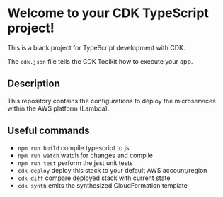 # Welcome to your CDK TypeScript project!

This is a blank project for TypeScript development with CDK.

The `cdk.json` file tells the CDK Toolkit how to execute your app.

## Description

This repository contains the configurations to deploy the microservices within the AWS platform (Lambda).

## Useful commands

 * `npm run build`   compile typescript to js
 * `npm run watch`   watch for changes and compile
 * `npm run test`    perform the jest unit tests
 * `cdk deploy`      deploy this stack to your default AWS account/region
 * `cdk diff`        compare deployed stack with current state
 * `cdk synth`       emits the synthesized CloudFormation template
